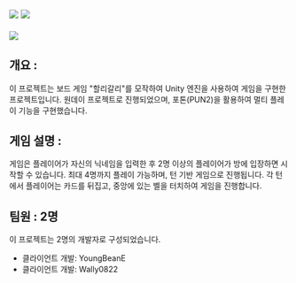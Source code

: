 ## <img src="https://img.shields.io/badge/unity-FFFFFF?style=for-the-badge&logo=unity&logoColor=black"> <img src="https://img.shields.io/badge/csharp-239120?style=for-the-badge&logo=CSharp&logoColor=white">

<img src="https://capsule-render.vercel.app/api?type=waving&color=auto&height=200&section=header&text=HalliGalli&fontSize=40" />

## 개요 : 
이 프로젝트는 보드 게임 "할리갈리"를 모작하여 Unity 엔진을 사용하여 게임을 구현한 프로젝트입니다. 원데이 프로젝트로 진행되었으며, 포톤(PUN2)을 활용하여 멀티 플레이 기능을 구현했습니다.

## 게임 설명 : 
게임은 플레이어가 자신의 닉네임을 입력한 후 2명 이상의 플레이어가 방에 입장하면 시작할 수 있습니다. 
최대 4명까지 플레이 가능하며, 턴 기반 게임으로 진행됩니다. 
각 턴에서 플레이어는 카드를 뒤집고, 중앙에 있는 벨을 터치하여 게임을 진행합니다.

## 팀원 : 2명
이 프로젝트는 2명의 개발자로 구성되었습니다.

- 클라이언트 개발: YoungBeanE
- 클라이언트 개발: Wally0822
